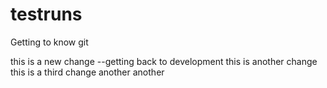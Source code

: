 # testruns
Getting to know git

this is a new change  --getting back to development
this is another change
this is a third change
another
another